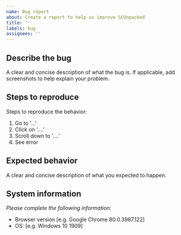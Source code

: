 ```yaml
---
name: Bug report
about: Create a report to help us improve SCUnpacked
title: ''
labels: bug
assignees: ''
---
```


## Describe the bug
A clear and concise description of what the bug is. If applicable, add screenshots to help explain your problem.

## Steps to reproduce
Steps to reproduce the behavior:
1. Go to '...'
2. Click on '....'
3. Scroll down to '....'
4. See error

## Expected behavior
A clear and concise description of what you expected to happen.

## System information
_Please complete the following information:_
 - Browser version [e.g. Google Chrome 80.0.3987.122]
 - OS: [e.g. Windows 10 1909]
